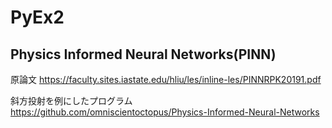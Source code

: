 # PyEx2
## Physics Informed Neural Networks(PINN)
原論文 https://faculty.sites.iastate.edu/hliu/les/inline-les/PINNRPK20191.pdf

斜方投射を例にしたプログラム https://github.com/omniscientoctopus/Physics-Informed-Neural-Networks
